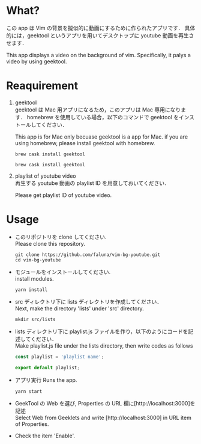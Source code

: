 # What?

この app は Vim の背景を擬似的に動画にするために作られたアプリです．
具体的には，geektool というアプリを用いてデスクトップに youtube 動画を再生させます．

This app displays a video on the background of vim.
Specifically, it palys a video by using geektool.

# Reaquirement

1. geektool  
   geektool は Mac 用アプリになるため，このアプリは Mac 専用になります．
   homebrew を使用している場合，以下のコマンドで geektool をインストールしてください．

   This app is for Mac only becuase geektool is a app for Mac.
   if you are using homebrew, please install geektool with homebrew.

   ```shell
   brew cask install geektool
   ```

   ```shell
   brew cask install geektool
   ```

2. playlist of youtube video  
   再生する youtube 動画の playlist ID を用意しておいてください．

   Please get playlist ID of youtube video.

# Usage

- このリポジトリを clone してください.  
  Please clone this repository.

  ```shell
  git clone https://github.com/faluna/vim-bg-youtube.git
  cd vim-bg-youtube
  ```

- モジュールをインストールしてください.  
  install modules.

  ```shell
  yarn install
  ```

- src ディレクトリ下に lists ディレクトリを作成してください．  
  Next, make the directory 'lists' under 'src' directory.

  ```shell
  mkdir src/lists
  ```

- lists ディレクトリ下に playlist.js ファイルを作り，以下のようにコードを記述してください．  
  Make playlist.js file under the lists directory, then write codes as follows

  ```javascript:/src/lists/playlist.js
  const playlist = 'playlist name';

  export default playlist;
  ```

- アプリ実行
  Runs the app.

  ```shell
  yarn start
  ```

- GeekTool の Web を選び, Properties の URL 欄に[http://localhost:3000]を記述  
  Select Web from Geeklets and write [http://localhost:3000] in URL item of Properties.

- Check the item 'Enable'.
